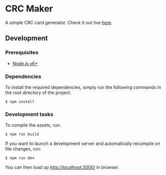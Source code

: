 # CRC Maker

A simple CRC card generator. Check it out live [here](https://echeung.me/crcmaker/).


## Development

### Prerequisites
- [Node.js v6+](https://nodejs.org/)

### Dependencies

To install the required dependencies, simply run the following commands in the root directory of the project.

```shell
$ npm install
```

### Development tasks

To compile the assets, run:

```shell
$ npm run build
```

If you want to launch a development server and automatically recompile on file changes, run:

```shell
$ npm run dev
```

You can then load up <http://localhost:3000/> in browser.
